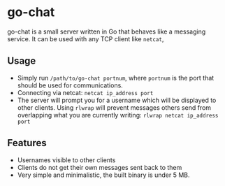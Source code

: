 # go-chat

go-chat is a small server written in Go that behaves like a messaging service.
It can be used with any TCP client like `netcat`,

## Usage
- Simply run `/path/to/go-chat portnum`, where `portnum` is the port that should be used for communications.
- Connecting via netcat: `netcat ip_address port`
- The server will prompt you for a username which will be displayed to other clients.
Using `rlwrap` will prevent messages others send from overlapping what you are currently writing:
`rlwrap netcat ip_address port`

## Features
- Usernames visible to other clients
- Clients do not get their own messages sent back to them
- Very simple and minimalistic, the built binary is under 5 MB.
